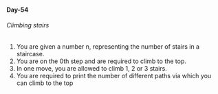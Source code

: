 #### Day-54

###### Climbing stairs

1. You are given a number n, representing the number of stairs in a staircase.
2. You are on the 0th step and are required to climb to the top.
3. In one move, you are allowed to climb 1, 2 or 3 stairs.
4. You are required to print the number of different paths via which you can climb to the top

